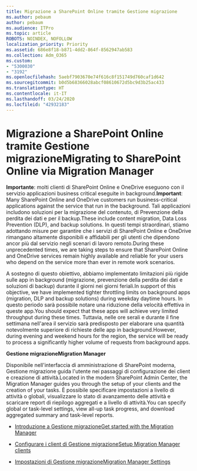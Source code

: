 ```yaml
---
title: Migrazione a SharePoint Online tramite Gestione migrazione
ms.author: pebaum
author: pebaum
ms.audience: ITPro
ms.topic: article
ROBOTS: NOINDEX, NOFOLLOW
localization_priority: Priority
ms.assetid: 686e8f18-b871-4dd2-864f-8562947ab583
ms.collection: Adm_O365
ms.custom:
- "5300030"
- "3192"
ms.openlocfilehash: 5aebf7903670e74f616c8f151749d760caf1d642
ms.sourcegitcommit: b0d5b68366028abcf08610672d5bc9d3b25ac433
ms.translationtype: HT
ms.contentlocale: it-IT
ms.lasthandoff: 03/24/2020
ms.locfileid: "42932183"
---
```

# <a name="migrating-to-sharepoint-online-via-migration-manager"></a><span data-ttu-id="1f29a-102">Migrazione a SharePoint Online tramite Gestione migrazione</span><span class="sxs-lookup"><span data-stu-id="1f29a-102">Migrating to SharePoint Online via Migration Manager</span></span>

<span data-ttu-id="1f29a-103">**Importante**: molti clienti di SharePoint Online e OneDrive eseguono con il servizio applicazioni business critical eseguite in background.</span><span class="sxs-lookup"><span data-stu-id="1f29a-103">**Important**: Many SharePoint Online and OneDrive customers run business-critical applications against the service that run in the background.</span></span> <span data-ttu-id="1f29a-104">Tali applicazioni includono soluzioni per la migrazione del contenuto, di Prevenzione della perdita dei dati e per il backup.</span><span class="sxs-lookup"><span data-stu-id="1f29a-104">These include content migration, Data Loss Prevention (DLP), and backup solutions.</span></span> <span data-ttu-id="1f29a-105">In questi tempi straordinari, stiamo adottando misure per garantire che i servizi di SharePoint Online e OneDrive rimangano altamente disponibili e affidabili per gli utenti che dipendono ancor più dal servizio negli scenari di lavoro remoto.</span><span class="sxs-lookup"><span data-stu-id="1f29a-105">During these unprecedented times, we are taking steps to ensure that SharePoint Online and OneDrive services remain highly available and reliable for your users who depend on the service more than ever in remote work scenarios.</span></span>

<span data-ttu-id="1f29a-106">A sostegno di questo obiettivo, abbiamo implementato limitazioni più rigide sulle app in background (migrazione, prevenzione della perdita dei dati e soluzioni di backup) durante il giorni nei giorni feriali.</span><span class="sxs-lookup"><span data-stu-id="1f29a-106">In support of this objective, we have implemented tighter throttling limits on background apps (migration, DLP and backup solutions) during weekday daytime hours.</span></span> <span data-ttu-id="1f29a-107">In questo periodo sarà possibile notare una riduzione della velocità effettiva in queste app.</span><span class="sxs-lookup"><span data-stu-id="1f29a-107">You should expect that these apps will achieve very limited throughput during these times.</span></span> <span data-ttu-id="1f29a-108">Tuttavia, nelle ore serali e durante il fine settimana nell'area il servizio sarà predisposto per elaborare una quantità notevolmente superiore di richieste delle app in background.</span><span class="sxs-lookup"><span data-stu-id="1f29a-108">However, during evening and weekend hours for the region, the service will be ready to process a significantly higher volume of requests from background apps.</span></span>

<span data-ttu-id="1f29a-109">**Gestione migrazione**</span><span class="sxs-lookup"><span data-stu-id="1f29a-109">**Migration Manager**</span></span>

<span data-ttu-id="1f29a-110">Disponibile nell'interfaccia di amministrazione di SharePoint moderna, Gestione migrazione guida l'utente nei passaggi di configurazione dei client e creazione di attività.</span><span class="sxs-lookup"><span data-stu-id="1f29a-110">Located in the modern SharePoint Admin Center, the Migration Manager guides you through the setup of your clients and the creation of your tasks.</span></span> <span data-ttu-id="1f29a-111">È possibile specificare impostazioni a livello di attività o globali, visualizzare lo stato di avanzamento delle attività e scaricare report di riepilogo aggregati e a livello di attività.</span><span class="sxs-lookup"><span data-stu-id="1f29a-111">You can specify global or task-level settings, view all-up task progress, and download aggregated summary and task-level reports.</span></span>

- [<span data-ttu-id="1f29a-112">Introduzione a Gestione migrazione</span><span class="sxs-lookup"><span data-stu-id="1f29a-112">Get started with the Migration Manager</span></span>](https://docs.microsoft.com/sharepointmigration/mm-get-started)

- [<span data-ttu-id="1f29a-113">Configurare i client di Gestione migrazione</span><span class="sxs-lookup"><span data-stu-id="1f29a-113">Setup Migration Manager clients</span></span>](https://docs.microsoft.com/sharepointmigration/mm-setup-clients)

- [<span data-ttu-id="1f29a-114">Impostazioni di Gestione migrazione</span><span class="sxs-lookup"><span data-stu-id="1f29a-114">Migration Manager Settings</span></span>](https://docs.microsoft.com/sharepointmigration/mm-settings)
